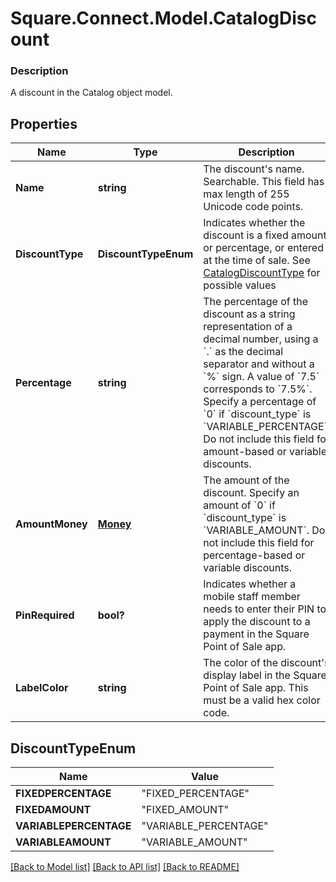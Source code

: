 # Square.Connect.Model.CatalogDiscount

### Description

A discount in the Catalog object model.

## Properties

Name | Type | Description | Notes
------------ | ------------- | ------------- | -------------
**Name** | **string** | The discount&#39;s name. Searchable. This field has max length of 255 Unicode code points. | [optional] 
**DiscountType** | **DiscountTypeEnum** | Indicates whether the discount is a fixed amount or percentage, or entered at the time of sale. See [CatalogDiscountType](#type-catalogdiscounttype) for possible values | [optional] 
**Percentage** | **string** | The percentage of the discount as a string representation of a decimal number, using a &#x60;.&#x60; as the decimal separator and without a &#x60;%&#x60; sign. A value of &#x60;7.5&#x60; corresponds to &#x60;7.5%&#x60;. Specify a percentage of &#x60;0&#x60; if &#x60;discount_type&#x60; is &#x60;VARIABLE_PERCENTAGE&#x60;.  Do not include this field for amount-based or variable discounts. | [optional] 
**AmountMoney** | [**Money**](Money.md) | The amount of the discount. Specify an amount of &#x60;0&#x60; if &#x60;discount_type&#x60; is &#x60;VARIABLE_AMOUNT&#x60;.  Do not include this field for percentage-based or variable discounts. | [optional] 
**PinRequired** | **bool?** | Indicates whether a mobile staff member needs to enter their PIN to apply the discount to a payment in the Square Point of Sale app. | [optional] 
**LabelColor** | **string** | The color of the discount&#39;s display label in the Square Point of Sale app. This must be a valid hex color code. | [optional] 


## DiscountTypeEnum

Name | Value
------------ | -------------
**FIXEDPERCENTAGE** | "FIXED_PERCENTAGE"
**FIXEDAMOUNT** | "FIXED_AMOUNT"
**VARIABLEPERCENTAGE** | "VARIABLE_PERCENTAGE"
**VARIABLEAMOUNT** | "VARIABLE_AMOUNT"



[[Back to Model list]](../README.md#documentation-for-models) [[Back to API list]](../README.md#documentation-for-api-endpoints) [[Back to README]](../README.md)

